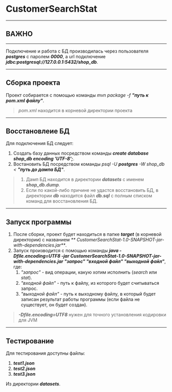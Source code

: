 # CustomerSearchStat

___

## ВАЖНО

___
Подключение и работа с БД производилась через пользователя _**postgres**_ с паролем _**0000**_, а url подключение
_**jdbc:postgresql://127.0.0.1:5432/shop_db**_.
___

## Сборка проекта

Проект собирается с помощью команды _mvn package -f **"путь к pom.xml файлу"**_.
> _pom.xml_ находится в корневой директории проекта
___

## Восстановлеие БД

Для подключения БД следует:

1. Создать базу данных посредством команды _**create database shop_db encoding 'UTF-8';**_.
2. Востановить БД посредством команды _psql -U **postgres** -W shop_db < **"путь до дампа БД"**_.

> 1. Дамп БД находится в директории _**datasets**_ с именем _**shop_db.dump**_.
> 2. Если по какой-либо причине не удастся восстановить БД, в директории _**db**_ находится файл _**db.sql**_ с полным
     списком команд для восстановления БД.
___

## Запуск программы

1. После сборки, проект будет находиться в папке _**target**_ (в корневой директории) с названием _**
   CustomerSearchStat-1.0-SNAPSHOT-jar-with-dependencies.jar**_.
2. Запуск производится с помощью команды _**java -Dfile.encoding=UTF8 -jar
   CustomerSearchStat-1.0-SNAPSHOT-jar-with-dependencies.jar "запрос" "входной файл" "выходной файл"**_, где:
    1. _"запрос"_ - вид операции, какую хотим исполнить (_search_ или _stat_).
    2. _"входной файл"_ - путь к файлу, из которого будет считываться запрос.
    3. _"выходной файл"_ - путь к выходному файлу, в который будет записан результат работы программы (если файла не
       существует, он будет создан).

> _**-Dfile.encoding=UTF8**_ нужен для точного установления кодировки для JVM

___

## Тестирование

Для тестирования доступны файлы:

1. _**test1.json**_
2. _**test2.json**_
3. _**test3.json**_

Из директории _**datasets**_.
